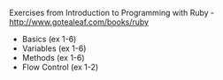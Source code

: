 Exercises from Introduction to Programming with Ruby - http://www.gotealeaf.com/books/ruby

- Basics (ex 1-6)
- Variables (ex 1-6)
- Methods (ex 1-6)
- Flow Control (ex 1-2)